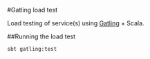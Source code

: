 #Gatling load test

Load testing of service(s) using [Gatling](www.gatling.io) + Scala.

##Running the load test

    sbt gatling:test

